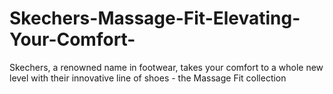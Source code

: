 # Skechers-Massage-Fit-Elevating-Your-Comfort-
Skechers, a renowned name in footwear, takes your comfort to a whole new level with their innovative line of shoes - the Massage Fit collection
